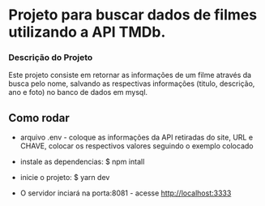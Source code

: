
# Projeto para buscar dados de filmes utilizando a API TMDb.

### Descrição do Projeto

Este projeto consiste em retornar as informações de um filme através da busca pelo nome, salvando as respectivas informações (titulo, descrição, ano e foto) no banco de dados em mysql.

## Como rodar

- arquivo .env - coloque as informações da API retiradas do site, URL e CHAVE, colocar os respectivos valores seguindo o exemplo colocado

- instale as dependencias: $ npm intall

- inicie o projeto: $ yarn dev

- O servidor inciará na porta:8081 - acesse <http://localhost:3333>


